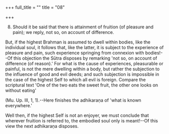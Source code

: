 +++
full_title = ""
title = "08"

+++


8. Should it be said that there is attainment of fruition (of pleasure and pain); we reply, not so, on account of difference.

But, if the highest Brahman is assumed to dwell within bodies, like the individual soul, it follows that, like the latter, it is subject to the experience of pleasure and pain, such experience springing from connexion with bodies!--Of this objection the Sūtra disposes by remarking 'not so, on account of difference (of reason).' For what is the cause of experiences, pleasurable or painful, is not the mere dwelling within a body, but rather the subjection to the influence of good and evil deeds; and such subjection is impossible in the case of the highest Self to which all evil is foreign. Compare the scriptural text 'One of the two eats the sweet fruit, the other one looks on without eating'

 (Mu. Up. III, 1, 1).--Here finishes the adhikaraṇa of 'what is known everywhere.'

Well then, if the highest Self is not an enjoyer, we must conclude that wherever fruition is referred to, the embodied soul only is meant!--Of this view the next adhikaraṇa disposes.

